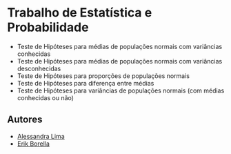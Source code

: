 
# Trabalho de Estatística e Probabilidade

- Teste de Hipóteses para médias de populações normais com variâncias conhecidas
- Teste de Hipóteses para médias de populações normais com variâncias desconhecidas
- Teste de Hipóteses para proporções de populações normais
- Teste de Hipóteses para diferença entre médias
- Teste de Hipóteses para variâncias de populações normais (com médias 
conhecidas ou não)


## Autores

- [Alessandra Lima](https://github.com/alewssandra)
- [Erik Borella](https://github.com/erikborella)
